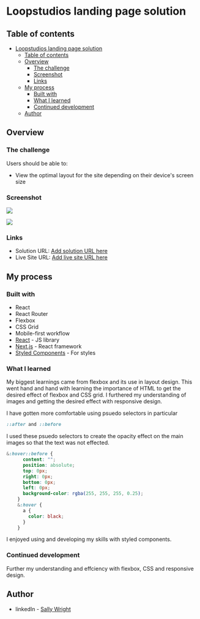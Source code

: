 # Loopstudios landing page solution



## Table of contents
- [Loopstudios landing page solution](#loopstudios-landing-page-solution)
  - [Table of contents](#table-of-contents)
  - [Overview](#overview)
    - [The challenge](#the-challenge)
    - [Screenshot](#screenshot)
    - [Links](#links)
  - [My process](#my-process)
    - [Built with](#built-with)
    - [What I learned](#what-i-learned)
    - [Continued development](#continued-development)
  - [Author](#author)
  


## Overview

### The challenge

Users should be able to:

- View the optimal layout for the site depending on their device's screen size


### Screenshot

![](loopstudios-app/src/images/my-designs/desktopMyDesign.png)

![](loopstudios-app/src/images/my-designs/mobileMyDesign.png)


### Links

- Solution URL: [Add solution URL here](https://your-solution-url.com)
- Live Site URL: [Add live site URL here](https://your-live-site-url.com)

## My process

### Built with

- React
- React Router
- Flexbox
- CSS Grid
- Mobile-first workflow
- [React](https://reactjs.org/) - JS library
- [Next.js](https://nextjs.org/) - React framework
- [Styled Components](https://styled-components.com/) - For styles



### What I learned

My biggest learnings came from flexbox and its use in layout design.  This went hand and hand with learning the importance of HTML to get the desired effect of flexbox and CSS grid.  I furthered my understanding of images and getting the desired effect with responsive design.

I have gotten more comfortable using psuedo selectors in particular 
```css 
::after and ::before
```

I used these psuedo selectors to create the opacity effect on the main images so that the text was not effected.
```css
&:hover::before {
      content: "";
      position: absolute;
      top: 0px;
      right: 0px;
      bottom: 0px;
      left: 0px;
      background-color: rgba(255, 255, 255, 0.25);
    }
    &:hover {
      a {
        color: black;
      }
    }
```

I enjoyed using and developing my skills with styled components.


### Continued development

Further my understanding and effciency with flexbox, CSS and responsive design.


## Author

- linkedIn - [Sally Wright](https://www.linkedin.com/in/sally-wright-411b541a0/)



